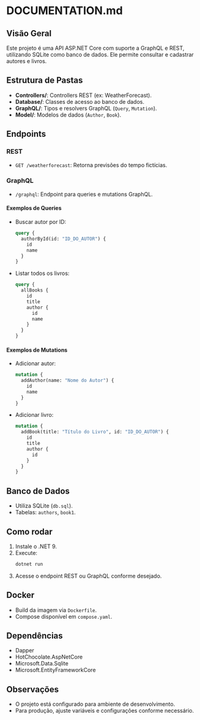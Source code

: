 # DOCUMENTATION.md

## Visão Geral

Este projeto é uma API ASP.NET Core com suporte a GraphQL e REST, utilizando SQLite como banco de dados. Ele permite consultar e cadastrar autores e livros.

## Estrutura de Pastas

- **Controllers/**: Controllers REST (ex: WeatherForecast).
- **Database/**: Classes de acesso ao banco de dados.
- **GraphQL/**: Tipos e resolvers GraphQL (`Query`, `Mutation`).
- **Model/**: Modelos de dados (`Author`, `Book`).

## Endpoints

### REST

- `GET /weatherforecast`: Retorna previsões do tempo fictícias.

### GraphQL

- `/graphql`: Endpoint para queries e mutations GraphQL.

#### Exemplos de Queries

- Buscar autor por ID:
  ```graphql
  query {
    authorById(id: "ID_DO_AUTOR") {
      id
      name
    }
  }
  ```

- Listar todos os livros:
  ```graphql
  query {
    allBooks {
      id
      title
      author {
        id
        name
      }
    }
  }
  ```

#### Exemplos de Mutations

- Adicionar autor:
  ```graphql
  mutation {
    addAuthor(name: "Nome do Autor") {
      id
      name
    }
  }
  ```

- Adicionar livro:
  ```graphql
  mutation {
    addBook(title: "Título do Livro", id: "ID_DO_AUTOR") {
      id
      title
      author {
        id
      }
    }
  }
  ```

## Banco de Dados

- Utiliza SQLite (`db.sql`).
- Tabelas: `authors`, `book1`.

## Como rodar

1. Instale o .NET 9.
2. Execute:
   ```sh
   dotnet run
   ```
3. Acesse o endpoint REST ou GraphQL conforme desejado.

## Docker

- Build da imagem via `Dockerfile`.
- Compose disponível em `compose.yaml`.

## Dependências

- Dapper
- HotChocolate.AspNetCore
- Microsoft.Data.Sqlite
- Microsoft.EntityFrameworkCore

## Observações

- O projeto está configurado para ambiente de desenvolvimento.
- Para produção, ajuste variáveis e configurações conforme necessário.
